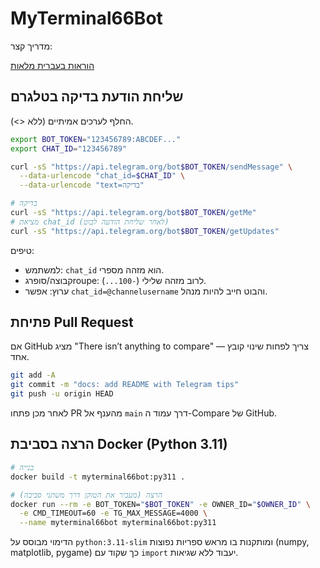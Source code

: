 # MyTerminal66Bot

מדריך קצר:

[הוראות בעברית מלאות](INSTRUCTIONS_HE.md)

## שליחת הודעת בדיקה בטלגרם

החלף לערכים אמיתיים (ללא <>).

```bash
export BOT_TOKEN="123456789:ABCDEF..."
export CHAT_ID="123456789"

curl -sS "https://api.telegram.org/bot$BOT_TOKEN/sendMessage" \
  --data-urlencode "chat_id=$CHAT_ID" \
  --data-urlencode "text=בדיקה"

# בדיקה
curl -sS "https://api.telegram.org/bot$BOT_TOKEN/getMe"
# מציאת chat_id (לאחר שליחת הודעה לבוט)
curl -sS "https://api.telegram.org/bot$BOT_TOKEN/getUpdates"
```

טיפים:
- למשתמש: `chat_id` הוא מזהה מספרי.
- קבוצה/סופרגroupe: לרוב מזהה שלילי (`-100...`).
- ערוץ: אפשר `chat_id=@channelusername` והבוט חייב להיות מנהל.

## פתיחת Pull Request

אם GitHub מציג "There isn’t anything to compare" — צריך לפחות שינוי קובץ אחד.

```bash
git add -A
git commit -m "docs: add README with Telegram tips"
git push -u origin HEAD
```

לאחר מכן פתחו PR מהענף אל `main` דרך עמוד ה-Compare של GitHub.

## הרצה בסביבת Docker (Python 3.11)

```bash
# בנייה
docker build -t myterminal66bot:py311 .

# הרצה (מעביר את הטוקן דרך משתני סביבה)
docker run --rm -e BOT_TOKEN="$BOT_TOKEN" -e OWNER_ID="$OWNER_ID" \
  -e CMD_TIMEOUT=60 -e TG_MAX_MESSAGE=4000 \
  --name myterminal66bot myterminal66bot:py311
```

הדימוי מבוסס על `python:3.11-slim` ומותקנות בו מראש ספריות נפוצות (numpy, matplotlib, pygame) כך שקוד עם `import` יעבוד ללא שגיאות.